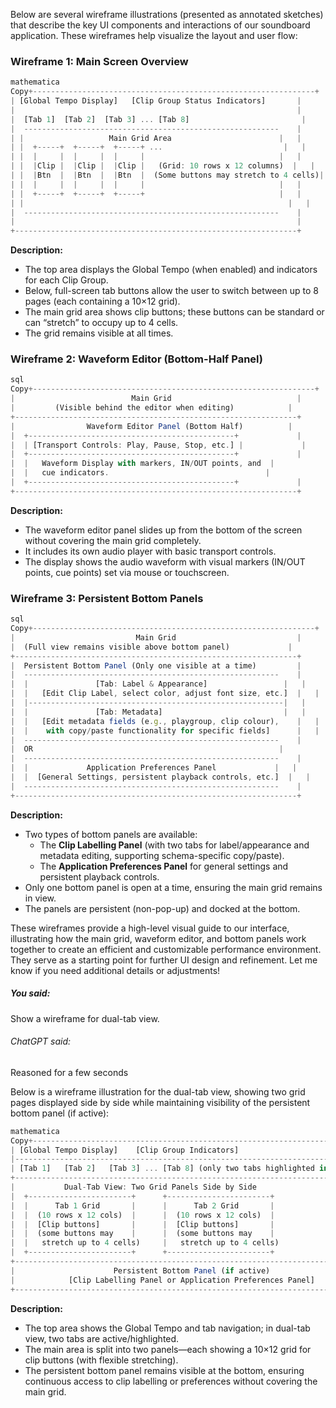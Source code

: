 Below are several wireframe illustrations (presented as annotated sketches) that describe the key UI components and interactions of our soundboard application. These wireframes help visualize the layout and user flow:

### Wireframe 1: Main Screen Overview

```javascript
mathematica
Copy+---------------------------------------------------------------+
| [Global Tempo Display]   [Clip Group Status Indicators]       |
|                                                               |
|  [Tab 1]  [Tab 2]  [Tab 3] ... [Tab 8]                         |
|  ---------------------------------------------------------    |
| |                   Main Grid Area                        |   |
| |  +-----+  +-----+  +-----+ ...                           |   |
| |  |     |  |     |  |     |                              |   |
| |  |Clip |  |Clip |  |Clip |   (Grid: 10 rows x 12 columns)  |   |
| |  |Btn  |  |Btn  |  |Btn  |  (Some buttons may stretch to 4 cells)|
| |  |     |  |     |  |     |                              |   |
| |  +-----+  +-----+  +-----+                              |   |
| |                                                           |   |
|  ---------------------------------------------------------    |
|                                                               |
+---------------------------------------------------------------+

```

**Description:**

- The top area displays the Global Tempo (when enabled) and indicators for each Clip Group.
- Below, full-screen tab buttons allow the user to switch between up to 8 pages (each containing a 10×12 grid).
- The main grid area shows clip buttons; these buttons can be standard or can “stretch” to occupy up to 4 cells.
- The grid remains visible at all times.

### Wireframe 2: Waveform Editor (Bottom-Half Panel)

```javascript
sql
Copy+---------------------------------------------------------------+
|                          Main Grid                            |
|         (Visible behind the editor when editing)            |
+---------------------------------------------------------------+
|                Waveform Editor Panel (Bottom Half)          |
|  +----------------------------------------------+             |
|  | [Transport Controls: Play, Pause, Stop, etc.] |             |
|  +----------------------------------------------+             |
|  |   Waveform Display with markers, IN/OUT points, and  |
|  |   cue indicators.                                   |
|  +----------------------------------------------+             |
+---------------------------------------------------------------+

```

**Description:**

- The waveform editor panel slides up from the bottom of the screen without covering the main grid completely.
- It includes its own audio player with basic transport controls.
- The display shows the audio waveform with visual markers (IN/OUT points, cue points) set via mouse or touchscreen.

### Wireframe 3: Persistent Bottom Panels

```javascript
sql
Copy+---------------------------------------------------------------+
|                           Main Grid                           |
|  (Full view remains visible above bottom panel)             |
+---------------------------------------------------------------+
|  Persistent Bottom Panel (Only one visible at a time)         |
|  ---------------------------------------------------------    |
|  |               [Tab: Label & Appearance]                 |   |
|  |   [Edit Clip Label, select color, adjust font size, etc.]  |   |
|  |---------------------------------------------------------|   |
|  |               [Tab: Metadata]                           |   |
|  |   [Edit metadata fields (e.g., playgroup, clip colour),    |   |
|  |    with copy/paste functionality for specific fields]      |   |
|  ---------------------------------------------------------    |
|  OR                                                       |
|  ---------------------------------------------------------    |
|  |             Application Preferences Panel             |   |
|  |  [General Settings, persistent playback controls, etc.]  |   |
|  ---------------------------------------------------------    |
+---------------------------------------------------------------+

```

**Description:**

- Two types of bottom panels are available:
  - The **Clip Labelling Panel** (with two tabs for label/appearance and metadata editing, supporting schema-specific copy/paste).
  - The **Application Preferences Panel** for general settings and persistent playback controls.
- Only one bottom panel is open at a time, ensuring the main grid remains in view.
- The panels are persistent (non-pop-up) and docked at the bottom.

These wireframes provide a high-level visual guide to our interface, illustrating how the main grid, waveform editor, and bottom panels work together to create an efficient and customizable performance environment. They serve as a starting point for further UI design and refinement. Let me know if you need additional details or adjustments!

##### You said:

Show a wireframe for dual-tab view.

###### ChatGPT said:

Reasoned for a few seconds

Below is a wireframe illustration for the dual-tab view, showing two grid pages displayed side by side while maintaining visibility of the persistent bottom panel (if active):

```javascript
mathematica
Copy+---------------------------------------------------------------------------------+
| [Global Tempo Display]    [Clip Group Indicators]                              |
|---------------------------------------------------------------------------------|
| [Tab 1]   [Tab 2]   [Tab 3] ... [Tab 8] (only two tabs highlighted in dual view)|
+---------------------------------------------------------------------------------+
|           Dual-Tab View: Two Grid Panels Side by Side                         |
|  +-----------------------+      +-----------------------+                     |
|  |      Tab 1 Grid       |      |      Tab 2 Grid       |                     |
|  |  (10 rows x 12 cols)  |      |  (10 rows x 12 cols)  |                     |
|  |  [Clip buttons]       |      |  [Clip buttons]       |                     |
|  |  (some buttons may    |      |  (some buttons may    |                     |
|  |   stretch up to 4 cells)     |   stretch up to 4 cells)                     |
|  +-----------------------+      +-----------------------+                     |
+---------------------------------------------------------------------------------+
|                      Persistent Bottom Panel (if active)                     |
|            [Clip Labelling Panel or Application Preferences Panel]            |
+---------------------------------------------------------------------------------+

```

**Description:**

- The top area shows the Global Tempo and tab navigation; in dual-tab view, two tabs are active/highlighted.
- The main area is split into two panels—each showing a 10×12 grid for clip buttons (with flexible stretching).
- The persistent bottom panel remains visible at the bottom, ensuring continuous access to clip labelling or preferences without covering the main grid.
